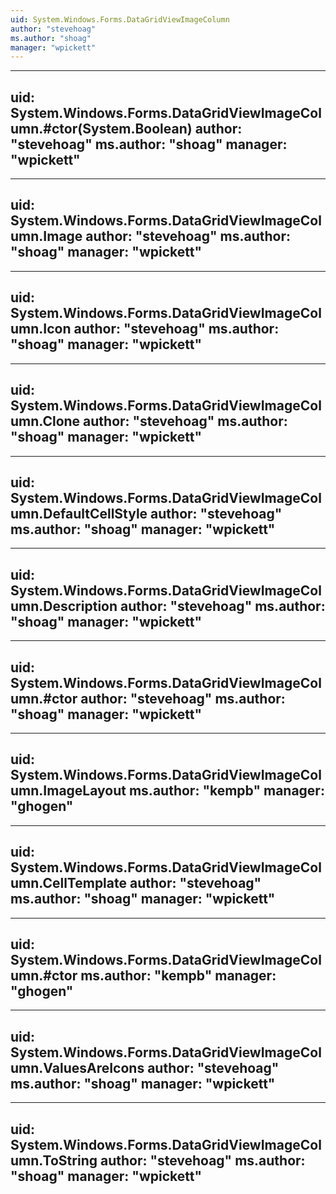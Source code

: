 ```yaml
---
uid: System.Windows.Forms.DataGridViewImageColumn
author: "stevehoag"
ms.author: "shoag"
manager: "wpickett"
---
```


---
uid: System.Windows.Forms.DataGridViewImageColumn.#ctor(System.Boolean)
author: "stevehoag"
ms.author: "shoag"
manager: "wpickett"
---

---
uid: System.Windows.Forms.DataGridViewImageColumn.Image
author: "stevehoag"
ms.author: "shoag"
manager: "wpickett"
---

---
uid: System.Windows.Forms.DataGridViewImageColumn.Icon
author: "stevehoag"
ms.author: "shoag"
manager: "wpickett"
---

---
uid: System.Windows.Forms.DataGridViewImageColumn.Clone
author: "stevehoag"
ms.author: "shoag"
manager: "wpickett"
---

---
uid: System.Windows.Forms.DataGridViewImageColumn.DefaultCellStyle
author: "stevehoag"
ms.author: "shoag"
manager: "wpickett"
---

---
uid: System.Windows.Forms.DataGridViewImageColumn.Description
author: "stevehoag"
ms.author: "shoag"
manager: "wpickett"
---

---
uid: System.Windows.Forms.DataGridViewImageColumn.#ctor
author: "stevehoag"
ms.author: "shoag"
manager: "wpickett"
---

---
uid: System.Windows.Forms.DataGridViewImageColumn.ImageLayout
ms.author: "kempb"
manager: "ghogen"
---

---
uid: System.Windows.Forms.DataGridViewImageColumn.CellTemplate
author: "stevehoag"
ms.author: "shoag"
manager: "wpickett"
---

---
uid: System.Windows.Forms.DataGridViewImageColumn.#ctor
ms.author: "kempb"
manager: "ghogen"
---

---
uid: System.Windows.Forms.DataGridViewImageColumn.ValuesAreIcons
author: "stevehoag"
ms.author: "shoag"
manager: "wpickett"
---

---
uid: System.Windows.Forms.DataGridViewImageColumn.ToString
author: "stevehoag"
ms.author: "shoag"
manager: "wpickett"
---
